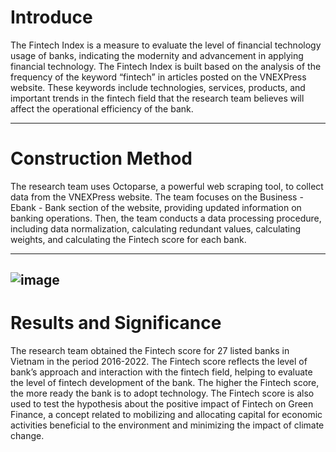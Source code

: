 # Introduce
The Fintech Index is a measure to evaluate the level of financial technology usage of banks, indicating the modernity and advancement in applying financial technology. The Fintech Index is built based on the analysis of the frequency of the keyword “fintech” in articles posted on the VNEXPress website. These keywords include technologies, services, products, and important trends in the fintech field that the research team believes will affect the operational efficiency of the bank.

---
# Construction Method
The research team uses Octoparse, a powerful web scraping tool, to collect data from the VNEXPress website. The team focuses on the Business - Ebank - Bank section of the website, providing updated information on banking operations. Then, the team conducts a data processing procedure, including data normalization, calculating redundant values, calculating weights, and calculating the Fintech score for each bank. 

---
![image](https://github.com/Neyung/NNCT-2024/assets/120383829/81485f0e-b099-44d5-9f43-9f3b3d3e5f48)
---

# Results and Significance
The research team obtained the Fintech score for 27 listed banks in Vietnam in the period 2016-2022. The Fintech score reflects the level of bank’s approach and interaction with the fintech field, helping to evaluate the level of fintech development of the bank. The higher the Fintech score, the more ready the bank is to adopt technology. The Fintech score is also used to test the hypothesis about the positive impact of Fintech on Green Finance, a concept related to mobilizing and allocating capital for economic activities beneficial to the environment and minimizing the impact of climate change.
